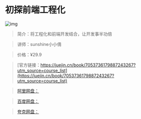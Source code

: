 # 初探前端工程化

![img](../../assets/db170489dd5c40b5a42ba61bfc8ac4ed~tplv-k3u1fbpfcp-no-mark:280:280:200:280.png)

> 简介：将工程化和前端开发结合，让开发事半功倍

> 讲师：sunshine小小倩

> 价格：¥29.9

> [官方链接：https://juejin.cn/book/7053736179887243267?utm_source=course_list](https://juejin.cn/book/7053736179887243267?utm_source=course_list)

> [阿里网盘：]()

> [百度网盘：]()

> [夸克网盘：]()
